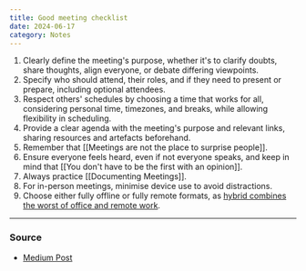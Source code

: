 ```yaml
---
title: Good meeting checklist
date: 2024-06-17
category: Notes
---
```

1. Clearly define the meeting's purpose, whether it's to clarify doubts, share thoughts, align everyone, or debate differing viewpoints. 
2. Specify who should attend, their roles, and if they need to present or prepare, including optional attendees. 
3. Respect others' schedules by choosing a time that works for all, considering personal time, timezones, and breaks, while allowing flexibility in scheduling.
4. Provide a clear agenda with the meeting's purpose and relevant links, sharing resources and artefacts beforehand. 
5. Remember that [[Meetings are not the place to surprise people]]. 
6. Ensure everyone feels heard, even if not everyone speaks, and keep in mind that [[You don't have to be the first with an opinion]]. 
7. Always practice [[Documenting Meetings]]. 
8. For in-person meetings, minimise device use to avoid distractions. 
9. Choose either fully offline or fully remote formats, as [hybrid combines the worst of office and remote work](https://world.hey.com/dhh/hybrid-combines-the-worst-of-office-and-remote-work-d3174e50).

--- 
### Source
- [Medium Post](https://medium.com/jump-start/stop-scheduling-meetings-without-the-3hs-and-5ps-6ed48eabec0f)

